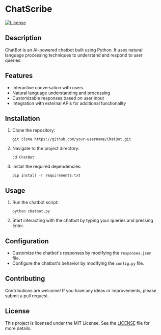 # ChatScribe

[![License](https://img.shields.io/badge/license-MIT-blue.svg)](https://opensource.org/licenses/MIT)

## Description
ChatBot is an AI-powered chatbot built using Python. It uses natural language processing techniques to understand and respond to user queries.

## Features
- Interactive conversation with users
- Natural language understanding and processing
- Customizable responses based on user input
- Integration with external APIs for additional functionality

## Installation
1. Clone the repository:
    ```shell
    git clone https://github.com/your-username/ChatBot.git
    ```
2. Navigate to the project directory:
    ```shell
    cd ChatBot
    ```
3. Install the required dependencies:
    ```shell
    pip install -r requirements.txt
    ```

## Usage
1. Run the chatbot script:
    ```shell
    python chatbot.py
    ```
2. Start interacting with the chatbot by typing your queries and pressing Enter.

## Configuration
- Customize the chatbot's responses by modifying the `responses.json` file.
- Configure the chatbot's behavior by modifying the `config.py` file.

## Contributing
Contributions are welcome! If you have any ideas or improvements, please submit a pull request.

## License
This project is licensed under the MIT License. See the [LICENSE](LICENSE) file for more details.